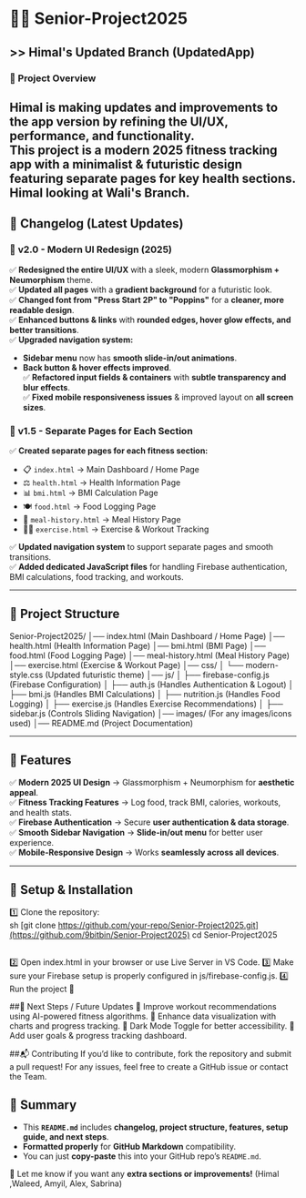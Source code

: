 # 🏋️‍♂️ Senior-Project2025
## >> Himal's Updated Branch (UpdatedApp) 

### 🚀 Project Overview
Himal is making updates and improvements to the **app version** by refining the **UI/UX, performance, and functionality**.  
This project is a **modern 2025 fitness tracking app** with a **minimalist & futuristic design** featuring separate pages for key health sections.
Himal looking at Wali's Branch.
---

## 📌 **Changelog (Latest Updates)**
### 🔄 **v2.0 - Modern UI Redesign (2025)**
✅ **Redesigned the entire UI/UX** with a sleek, modern **Glassmorphism + Neumorphism** theme.  
✅ **Updated all pages** with a **gradient background** for a futuristic look.  
✅ **Changed font from "Press Start 2P" to "Poppins"** for a **cleaner, more readable design**.  
✅ **Enhanced buttons & links** with **rounded edges, hover glow effects, and better transitions**.  
✅ **Upgraded navigation system:**
   - **Sidebar menu** now has **smooth slide-in/out animations**.  
   - **Back button & hover effects improved**.  
✅ **Refactored input fields & containers** with **subtle transparency and blur effects**.  
✅ **Fixed mobile responsiveness issues** & improved layout on **all screen sizes**.

### 🔄 **v1.5 - Separate Pages for Each Section**
✅ **Created separate pages for each fitness section:**
   - 📋 `index.html` → Main Dashboard / Home Page  
   - ⚖️ `health.html` → Health Information Page  
   - 📊 `bmi.html` → BMI Calculation Page  
   - 🍽 `food.html` → Food Logging Page  
   - 📜 `meal-history.html` → Meal History Page  
   - 🏃‍♂️ `exercise.html` → Exercise & Workout Tracking  

✅ **Updated navigation system** to support separate pages and smooth transitions.  
✅ **Added dedicated JavaScript files** for handling Firebase authentication, BMI calculations, food tracking, and workouts.  

---

## 📂 **Project Structure**
Senior-Project2025/ 
│── index.html (Main Dashboard / Home Page) 
│── health.html (Health Information Page) 
│── bmi.html (BMI Page) 
│── food.html (Food Logging Page) 
│── meal-history.html (Meal History Page) 
│── exercise.html (Exercise & Workout Page) 
│── css/ │ └── modern-style.css (Updated futuristic theme) 
│── js/ │ ├── firebase-config.js (Firebase Configuration) 
│ ├── auth.js (Handles Authentication & Logout) 
│ ├── bmi.js (Handles BMI Calculations) 
│ ├── nutrition.js (Handles Food Logging) 
│ ├── exercise.js (Handles Exercise Recommendations) 
│ ├── sidebar.js (Controls Sliding Navigation) 
│── images/ (For any images/icons used) 
│── README.md (Project Documentation)


---

## 🎯 **Features**
✅ **Modern 2025 UI Design** → Glassmorphism + Neumorphism for **aesthetic appeal**.  
✅ **Fitness Tracking Features** → Log food, track BMI, calories, workouts, and health stats.  
✅ **Firebase Authentication** → Secure **user authentication & data storage**.  
✅ **Smooth Sidebar Navigation** → **Slide-in/out menu** for better user experience.  
✅ **Mobile-Responsive Design** → Works **seamlessly across all devices**.  

---

## 🔧 **Setup & Installation**
1️⃣ Clone the repository:  
sh 
[git clone https://github.com/your-repo/Senior-Project2025.git](https://github.com/9bitbin/Senior-Project2025)
cd Senior-Project2025
##
2️⃣ Open index.html in your browser or use Live Server in VS Code.
3️⃣ Make sure your Firebase setup is properly configured in js/firebase-config.js.
4️⃣ Run the project 🚀

##🎯 Next Steps / Future Updates
🔹 Improve workout recommendations using AI-powered fitness algorithms.
🔹 Enhance data visualization with charts and progress tracking.
🔹 Dark Mode Toggle for better accessibility.
🔹 Add user goals & progress tracking dashboard.

##📬 Contributing
If you’d like to contribute, fork the repository and submit a pull request!
For any issues, feel free to create a GitHub issue or contact the Team.

## **📌 Summary**
- This **`README.md`** includes **changelog, project structure, features, setup guide, and next steps**.  
- **Formatted properly** for **GitHub Markdown** compatibility.  
- You can just **copy-paste** this into your GitHub repo’s `README.md`.  

🚀 Let me know if you want any **extra sections or improvements!**
(Himal ,Waleed, Amyil, Alex, Sabrina)
